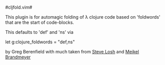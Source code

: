 #cljfold.vim#

This plugin is for automagic folding of &#x03BB; clojure code based on
'foldwords' that are the start of code-blocks.

This defaults to 'def' and 'ns' via

  let g:clojure_foldwords = "def,ns"

by Greg Berenfield with much taken from [Steve
Losh](http://www.vim.org/account/profile.php?user_id=22067) and [Meikel
Brandmeyer](http://www.vim.org/account/profile.php?user_id=62)
